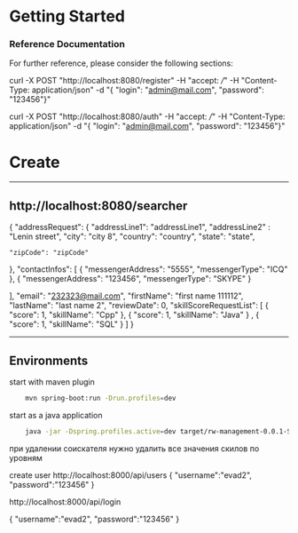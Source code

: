 # Getting Started

### Reference Documentation
For further reference, please consider the following sections:


curl -X POST "http://localhost:8080/register" -H "accept: */*" -H "Content-Type: application/json" -d "{ \"login\": \"admin@mail.com\", \"password\": \"123456\"}"


curl -X POST "http://localhost:8080/auth" -H "accept: */*" -H "Content-Type: application/json" -d "{ \"login\": \"admin@mail.com\", \"password\": \"123456\"}"
# Create 
--------------- 
http://localhost:8080/searcher
------- 
{
  "addressRequest": {
    "addressLine1": "addressLine1",
     "addressLine2" : "Lenin street",
    "city": "city 8",
    "country": "country",
    "state": "state",
  
    "zipCode": "zipCode"
  },
  "contactInfos": [
    {
      "messengerAddress": "5555",
      "messengerType": "ICQ"
    },
    {
      "messengerAddress": "123456",
      "messengerType": "SKYPE"
    }

    
  ],
  "email": "232323@mail.com",
  "firstName": "first name 111112",
  "lastName": "last name 2",
  "reviewDate": 0,
  "skillScoreRequestList": [
    {
      "score": 1,
      "skillName": "Cpp"
    },
      {
      "score": 1,
      "skillName": "Java"
    }
    ,
      {
      "score": 1,
      "skillName": "SQL"
    }
  ]
}

--------------------------------

## Environments 

start with maven plugin

```bash
    mvn spring-boot:run -Drun.profiles=dev
```
start as a java application
```bash
    java -jar -Dspring.profiles.active=dev target/rw-management-0.0.1-SNAPSHOT.jar
```


при удалении соискателя нужно удалить все значения скилов по уровням

create user 
http://localhost:8000/api/users
{
	"username":"evad2",
	"password":"123456"
}


http://localhost:8000/api/login

{
	"username":"evad2",
	"password":"123456"
}